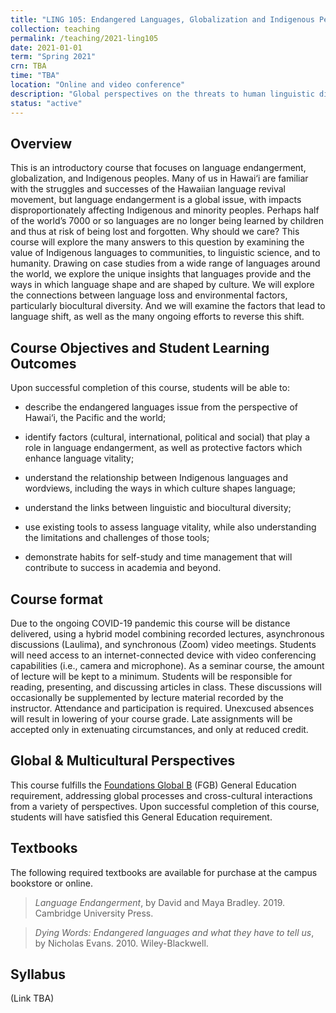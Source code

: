 ```yaml
---
title: "LING 105: Endangered Languages, Globalization and Indigenous Peoples"
collection: teaching
permalink: /teaching/2021-ling105
date: 2021-01-01
term: "Spring 2021"
crn: TBA
time: "TBA"
location: "Online and video conference"
description: "Global perspectives on the threats to human linguistic diversity; the value of linguistic diversity to communities, linguistic science and humanity; and efforts being undertaken to reclaim Indigenous languages."
status: "active"
---
```



## Overview
This is an introductory course that focuses on language endangerment, globalization, and Indigenous peoples. Many of us in Hawai‘i are familiar with the struggles and successes of the Hawaiian language revival movement, but language endangerment is a global issue, with impacts disproportionately affecting Indigenous and minority peoples. Perhaps half of the world’s 7000 or so languages are no longer being learned by children and thus at risk of being lost and forgotten. Why should we care? This course will explore the many answers to this question by examining the value of Indigenous languages to communities, to linguistic science, and to humanity. Drawing on case studies from a wide range of languages around the world, we explore the unique insights that languages provide and the ways in which language shape and are shaped by culture. We will explore the connections between language loss and environmental factors, particularly biocultural diversity. And we will examine the factors that lead to language shift, as well as the many ongoing efforts to reverse this shift.

## Course Objectives and Student Learning Outcomes
Upon successful completion of this course, students will be able to:

* describe the endangered languages issue from the perspective of Hawai‘i, the Pacific and the world;

* identify factors (cultural, international, political and social) that play a role in language endangerment, as well as protective factors which enhance language vitality;

* understand the relationship between Indigenous languages and wordviews, including the ways in which culture shapes language;

* understand the links between linguistic and biocultural diversity;

* use existing tools to assess language vitality, while also understanding the limitations and challenges of those tools;

* demonstrate habits for self-study and time management that will contribute to success in academia and beyond.

## Course format 

Due to the ongoing COVID-19 pandemic this course will be distance delivered, using a hybrid model combining recorded lectures, asynchronous discussions (Laulima), and synchronous (Zoom)  video meetings. Students will need access to an internet-connected device with video conferencing capabilities (i.e., camera and microphone). 
As a seminar course, the amount of  lecture will be kept to a minimum. Students will be responsible for reading, presenting, and discussing articles in class. These discussions will occasionally be supplemented by lecture material recorded by the instructor. Attendance and participation is required. Unexcused absences will result in lowering of your course grade. Late assignments will be accepted only in extenuating circumstances, and only at reduced credit. 


## Global & Multicultural Perspectives
This course fulfills the [Foundations Global B](https://manoa.hawaii.edu/gened/req/foundations/) (FGB) General Education requirement, addressing global processes and cross-cultural interactions from a variety of perspectives.  Upon successful completion of this course, students will have satisfied this General Education requirement.

## Textbooks

The following required textbooks are available for purchase at the campus bookstore or online.

> *Language Endangerment*, by David and Maya Bradley. 2019. Cambridge University Press.

> *Dying Words: Endangered languages and what they have to tell us*, by Nicholas Evans. 2010. Wiley-Blackwell.


## Syllabus
(Link TBA)

